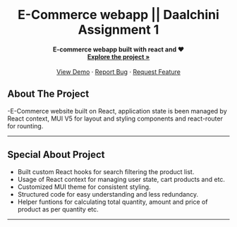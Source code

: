 <!-- PROJECT LOGO -->
<br />
<p align="center">

  <strong>
    <h1 align="center" >E-Commerce webapp || Daalchini Assignment 1</h1>
  </strong>
  
  <p align="center">
    <strong>
      E-commerce webapp built with react and ❤️
    </strong>
    <br />
    <a href="https://github.com/yahya-cloud/daalchini_assignment_1"><strong>Explore the project »</strong></a>
    <br />
    <br />
    <a href="https://magnificent-cannoli-d81b24.netlify.app/">View Demo</a>
    ·
    <a href="https://github.com/yahya-cloud/daalchini_assignment_1/issues">Report Bug</a>
    ·
    <a href="https://github.com/yahya-cloud/daalchini_assignment_1/issues">Request Feature</a>
  </p>
</p>

## About The Project

-E-Commerce website built on React, application state is been managed by React context, MUI V5 for layout and styling components and react-router for rounting.   

---

## Special About Project
- Built custom React hooks for search filtering the product list.
- Usage of React context for managing user state, cart products and etc.
- Customized MUI theme for consistent styling.
- Structured code for easy understanding and less redundancy.
- Helper funtions for calculating total quantity, amount and price of product as per quantity etc.

---

